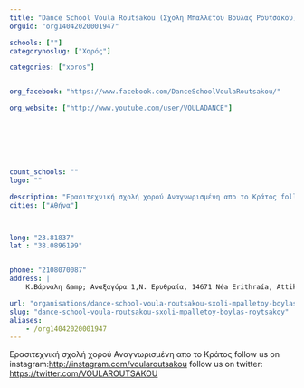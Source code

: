 ```yaml
---
title: "Dance School Voula Routsakou (Σχολη Μπαλλετου Βουλας Ρουτσακου)"
orguid: "org14042020001947"

schools: [""]
categorynoslug: ["Χορός"]

categories: ["xoros"]


org_facebook: "https://www.facebook.com/DanceSchoolVoulaRoutsakou/"

org_website: ["http://www.youtube.com/user/VOULADANCE"]







count_schools: ""
logo: ""

description: "Ερασιτεχνική σχολή χορού Αναγνωρισμένη απο το Κράτος follow us on instagram:http://instagram.com/voularoutsakou follow us on twitter: https://twitter.com/VOULAROUTSAKOU"
cities: ["Αθήνα"]



long: "23.81837"
lat : "38.0896199"


phone: "2108070087"
address: |
    Κ.Βάρναλη &amp; Αναξαγόρα 1,Ν. Ερυθραία, 14671 Néa Erithraía, Attiki, Greece

url: "organisations/dance-school-voula-routsakou-sxoli-mpalletoy-boylas-roytsakoy/athina/xoros"
slug: "dance-school-voula-routsakou-sxoli-mpalletoy-boylas-roytsakoy"
aliases:
    - /org14042020001947
---
```


Ερασιτεχνική σχολή χορού Αναγνωρισμένη απο το Κράτος follow us on instagram:http://instagram.com/voularoutsakou follow us on twitter: https://twitter.com/VOULAROUTSAKOU
